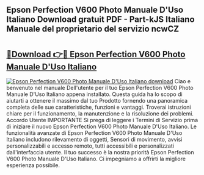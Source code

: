 ## Epson Perfection V600 Photo Manuale D'Uso Italiano Download gratuit PDF - Part-kJS Italiano Manuale del proprietario del servizio ncwCZ

# <h2><a href="http://dfe07a.blite.top/?on=Epson+Perfection+V600+Photo+Manuale+D%27Uso+Italiano">🔗Download 👉🔴 Epson Perfection V600 Photo Manuale D'Uso Italiano</a></h2>

[![Epson Perfection V600 Photo Manuale D'Uso Italiano download](https://i.imgur.com/lujVjoI.png)](http://dfe07a.blite.top/?on=Epson+Perfection+V600+Photo+Manuale+D%27Uso+Italiano)
Ciao e benvenuto nel manuale Dell'utente per il tuo Epson Perfection V600 Photo Manuale D'Uso Italiano appena installato. Questa guida ha lo scopo di aiutarti a ottenere il massimo dal tuo Prodotto fornendo una panoramica completa delle sue caratteristiche, funzioni e vantaggi. Troverai istruzioni chiare per il funzionamento, la manutenzione e la risoluzione dei problemi. Accordo Utente IMPORTANTE Si prega di leggere i Termini di Servizio prima di iniziare il nuovo Epson Perfection V600 Photo Manuale D'Uso Italiano. Le funzionalità avanzate di Epson Perfection V600 Photo Manuale D'Uso Italiano includono rilevamento di oggetti, Sensori di movimento, avvisi personalizzabili e accesso remoto, tutti accessibili e personalizzati dall'interfaccia utente. Il tuo successo è la nostra priorità Epson Perfection V600 Photo Manuale D'Uso Italiano. Ci impegniamo a offrirti la migliore esperienza possibile.
